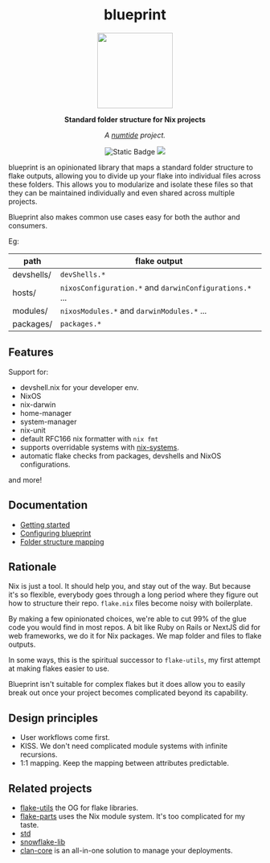 <div align="center">

# blueprint

<img src="docs/blueprint.svg" height="150"/>

**Standard folder structure for Nix projects**

*A <a href="https://numtide.com/">numtide</a> project.*

<p>
<img alt="Static Badge" src="https://img.shields.io/badge/Status-experimental-orange">
<a href="https://app.element.io/#/room/#home:numtide.com"><img src="https://img.shields.io/badge/Support-%23numtide-blue"/></a>
</p>

</div>

blueprint is an opinionated library that maps a standard folder structure to flake outputs, allowing you to divide up your flake into individual files across these folders. This allows you to modularize and isolate these files so that they can be maintained individually and even shared across multiple projects. 

Blueprint also  makes common use cases easy for both the author and consumers.

Eg:

| path | flake output |
|-------|------|
| devshells/ | `devShells.*` |
| hosts/ | `nixosConfiguration.*` and `darwinConfigurations.*` ... |
| modules/ | `nixosModules.*` and `darwinModules.*` ... |
| packages/ | `packages.*` |

## Features

Support for:

* devshell.nix for your developer env.
* NixOS
* nix-darwin
* home-manager
* system-manager
* nix-unit
* default RFC166 nix formatter with `nix fmt`
* supports overridable systems with [nix-systems](https://github.com/nix-systems).
* automatic flake checks from packages, devshells and NixOS configurations.

and more!

## Documentation

* [Getting started](docs/getting-started.md)
* [Configuring blueprint](docs/configuration.md)
* [Folder structure mapping](docs/folder-structure.md)

## Rationale

Nix is just a tool. It should help you, and stay out of the way. But because it's so flexible, everybody goes through a long period where they figure out how to structure their repo. `flake.nix` files become noisy with boilerplate.

By making a few opinionated choices, we're able to cut 99% of the glue code you would find in most repos. A bit like Ruby on Rails or NextJS did for web frameworks, we do it for Nix packages. We map folder and files to flake outputs.

In some ways, this is the spiritual successor to `flake-utils`, my first attempt at making flakes easier to use.

Blueprint isn't suitable for complex flakes but it does allow you to easily break out once your project becomes complicated beyond its capability.

## Design principles

* User workflows come first.
* KISS. We don't need complicated module systems with infinite recursions.
* 1:1 mapping. Keep the mapping between attributes predictable.

## Related projects

* [flake-utils](https://github.com/numtide/flake-utils) the OG for flake libraries.
* [flake-parts](https://flake.parts) uses the Nix module system. It's too complicated for my taste.
* [std](https://github.com/divnix/std)
* [snowflake-lib](https://github.com/snowfallorg/lib)
* [clan-core](https://git.clan.lol/clan/clan-core) is an all-in-one solution to manage your deployments.
